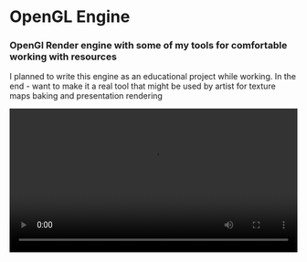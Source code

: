 # OpenGL Engine

### OpenGl Render engine with some of my tools for comfortable working with resources

I planned to write this engine as an educational project while working. In the end - want to make it a real tool that might be used by artist for texture maps baking and presentation rendering

<div style="width: 100%">
	<video controls style="width: 100%; height: auto;" src="https://github.com/efimco/TryingToBeARenderGuy/blob/29fb4b3e206f3c4e8fd50d591c6fe30c57668f4e/images/KinghtRenderPreview.mp4" title="Title"></video>
</div>